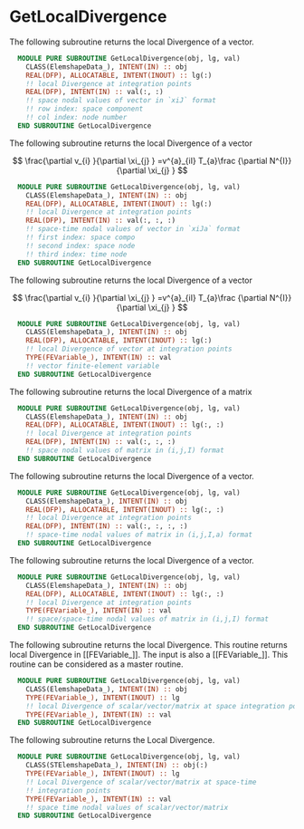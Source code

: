 # GetLocalDivergence

The following subroutine returns the local Divergence of a vector.

```fortran
  MODULE PURE SUBROUTINE GetLocalDivergence(obj, lg, val)
    CLASS(ElemshapeData_), INTENT(IN) :: obj
    REAL(DFP), ALLOCATABLE, INTENT(INOUT) :: lg(:)
    !! local Divergence at integration points
    REAL(DFP), INTENT(IN) :: val(:, :)
    !! space nodal values of vector in `xiJ` format
    !! row index: space component
    !! col index: node number
  END SUBROUTINE GetLocalDivergence
```

The following subroutine returns the local Divergence of a vector

$$
\frac{\partial v_{i} }{\partial \xi_{j} } =v^{a}_{iI} T_{a}\frac
{\partial N^{I}}{\partial \xi_{j} }
$$

```fortran
  MODULE PURE SUBROUTINE GetLocalDivergence(obj, lg, val)
    CLASS(ElemshapeData_), INTENT(IN) :: obj
    REAL(DFP), ALLOCATABLE, INTENT(INOUT) :: lg(:)
    !! local Divergence at integration points
    REAL(DFP), INTENT(IN) :: val(:, :, :)
    !! space-time nodal values of vector in `xiJa` format
    !! first index: space compo
    !! second index: space node
    !! third index: time node
  END SUBROUTINE GetLocalDivergence
```

The following subroutine returns the local Divergence of a vector

$$
\frac{\partial v_{i} }{\partial \xi_{j} } =v^{a}_{iI} T_{a}\frac
{\partial N^{I}}{\partial \xi_{j} }
$$

```fortran
  MODULE PURE SUBROUTINE GetLocalDivergence(obj, lg, val)
    CLASS(ElemshapeData_), INTENT(IN) :: obj
    REAL(DFP), ALLOCATABLE, INTENT(INOUT) :: lg(:)
    !! local Divergence of vector at integration points
    TYPE(FEVariable_), INTENT(IN) :: val
    !! vector finite-element variable
  END SUBROUTINE GetLocalDivergence
```

The following subroutine returns the local Divergence of a matrix

```fortran
  MODULE PURE SUBROUTINE GetLocalDivergence(obj, lg, val)
    CLASS(ElemshapeData_), INTENT(IN) :: obj
    REAL(DFP), ALLOCATABLE, INTENT(INOUT) :: lg(:, :)
    !! local Divergence at integration points
    REAL(DFP), INTENT(IN) :: val(:, :, :)
    !! space nodal values of matrix in (i,j,I) format
  END SUBROUTINE GetLocalDivergence
```

The following subroutine returns the local Divergence of a vector.

```fortran
  MODULE PURE SUBROUTINE GetLocalDivergence(obj, lg, val)
    CLASS(ElemshapeData_), INTENT(IN) :: obj
    REAL(DFP), ALLOCATABLE, INTENT(INOUT) :: lg(:, :)
    !! local Divergence at integration points
    REAL(DFP), INTENT(IN) :: val(:, :, :, :)
    !! space-time nodal values of matrix in (i,j,I,a) format
  END SUBROUTINE GetLocalDivergence
```

The following subroutine returns the local Divergence of a vector.

```fortran
  MODULE PURE SUBROUTINE GetLocalDivergence(obj, lg, val)
    CLASS(ElemshapeData_), INTENT(IN) :: obj
    REAL(DFP), ALLOCATABLE, INTENT(INOUT) :: lg(:, :)
    !! local Divergence at integration points
    TYPE(FEVariable_), INTENT(IN) :: val
    !! space/space-time nodal values of matrix in (i,j,I) format
  END SUBROUTINE GetLocalDivergence
```

The following subroutine returns the local Divergence. This routine returns local Divergence in [[FEVariable_]]. The input is also a [[FEVariable_]]. This routine can be considered as a master routine.

```fortran
  MODULE PURE SUBROUTINE GetLocalDivergence(obj, lg, val)
    CLASS(ElemshapeData_), INTENT(IN) :: obj
    TYPE(FEVariable_), INTENT(INOUT) :: lg
    !! local Divergence of scalar/vector/matrix at space integration points
    TYPE(FEVariable_), INTENT(IN) :: val
  END SUBROUTINE GetLocalDivergence
```

The following subroutine returns the Local Divergence.

```fortran
  MODULE PURE SUBROUTINE GetLocalDivergence(obj, lg, val)
    CLASS(STElemshapeData_), INTENT(IN) :: obj(:)
    TYPE(FEVariable_), INTENT(INOUT) :: lg
    !! Local Divergence of scalar/vector/matrix at space-time
    !! integration points
    TYPE(FEVariable_), INTENT(IN) :: val
    !! space time nodal values of scalar/vector/matrix
  END SUBROUTINE GetLocalDivergence
```


